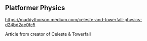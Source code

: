 ## Platformer Physics

https://maddythorson.medium.com/celeste-and-towerfall-physics-d24bd2ae0fc5

Article from creator of Celeste & Towerfall
